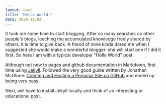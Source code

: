 ```yaml
---
layout: post
title: "Hello World!"
date: 2020-11-02
---
```


It took me some time to start blogging. After so many searches on other people's blogs, leeching the accumulated knowledge freely shared by others, it is time to give back.
A friend of mine kinda dared me when I suggested she would make a wonderful blogger: she will start one if I did it first. So here I am with a typical developer "Hello World" post.

Although not new to pages and github documentation in Markdown, first time using [Jekyll](http://jekyllrb.com).
Followed the very good guide written by Jonathan McGlone: [Creating and Hosting a Personal Site on GitHub](http://jmcglone.com/guides/github-pages/) and ended up being very easy.

Next, will have to install Jekyll locally and think of an interesting or educational post.
